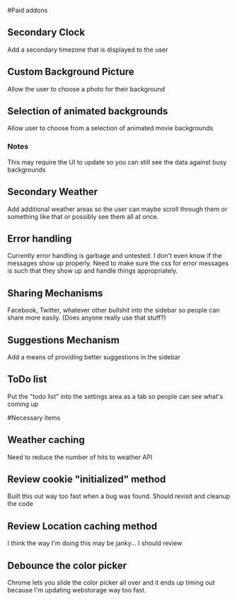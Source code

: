 #Paid addons

## Secondary Clock
Add a secondary timezone that is displayed to the user 

## Custom Background Picture
Allow the user to choose a photo for their background

## Selection of animated backgrounds
Allow user to choose from a selection of animated movie backgrounds
### Notes
This may require the UI to update so you can still see the data against busy backgrounds

## Secondary Weather
Add additional weather areas so the user can maybe scroll through them or something like that or possibly see them all at once.

## Error handling
Currently error handling is garbage and untested. I don't even know if the messages show up properly. Need to make sure the css for error messages is such that they show up and handle things appropriately.

## Sharing Mechanisms
Facebook, Twitter, whatever other bullshit into the sidebar so people can share more easily. (Does anyone really use that stuff?)

## Suggestions Mechanism
Add a means of providing better suggestions in the sidebar

## ToDo list
Put the "todo list" into the settings area as a tab so people can see what's coming up

#Necessary items

## Weather caching
Need to reduce the number of hits to weather API

## Review cookie "initialized" method 
Built this out way too fast when a bug was found. Should revisit and cleanup the code

## Review Location caching method
I think the way I'm doing this may be janky... I should review

## Debounce the color picker
Chrome lets you slide the color picker all over and it ends up timing out because I'm updating webstorage way too fast.

